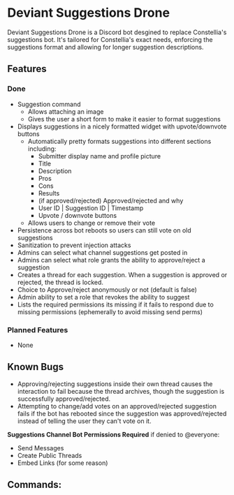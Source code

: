 # Deviant Suggestions Drone

Deviant Suggestions Drone is a Discord bot desgined to replace Constellia's
suggestions bot. It's tailored for Constellia's exact needs, enforcing the
suggestions format and allowing for longer suggestion descriptions.

## Features

### Done
- Suggestion command
  - Allows attaching an image
  - Gives the user a short form to make it easier to format suggestions
- Displays suggestions in a nicely formatted widget with upvote/downvote buttons
  - Automatically pretty formats suggestions into different sections including:
    - Submitter display name and profile picture
    - Title
    - Description
    - Pros
    - Cons
    - Results
    - (if approved/rejected) Approved/rejected and why
    - User ID | Suggestion ID | Timestamp
    - Upvote / downvote buttons
  - Allows users to change or remove their vote
- Persistence across bot reboots so users can still vote on old suggestions
- Sanitization to prevent injection attacks
- Admins can select what channel suggestions get posted in
- Admins can select what role grants the ability to approve/reject a suggestion
- Creates a thread for each suggestion. When a suggestion is approved or
rejected, the thread is locked.
- Choice to Approve/reject anonymously or not (default is false) 
- Admin ability to set a role that revokes the ability to suggest
- Lists the required permissions its missing if it fails to respond due to missing permissions (ephemerally to avoid missing send perms)

### Planned Features
- None

## Known Bugs
- Approving/rejecting suggestions inside their own thread causes the interaction to fail because the thread archives, though the suggestion is successfully approved/rejected.
- Attempting to change/add votes on an approved/rejected suggestion fails if the bot has rebooted since the suggestion was approved/rejected instead of telling the user they can't vote on it. 

**Suggestions Channel Bot Permissions Required** if denied to @everyone:
- Send Messages
- Create Public Threads
- Embed Links (for some reason)

## Commands:
